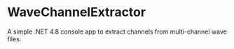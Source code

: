 # WaveChannelExtractor
A simple .NET 4.8 console app to extract channels from multi-channel wave files.
